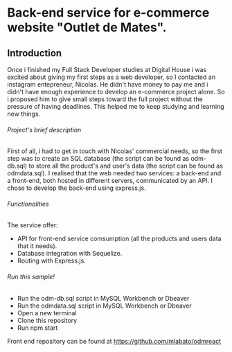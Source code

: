 # Back-end service for e-commerce website "Outlet de Mates". 

## Introduction

Once i finished my Full Stack Developer studies at Digital House i was excited about giving my first steps as a web developer, so I contacted an instagram entepreneur, Nicolas. He didn't have money to pay me and i didn't have enough experience to develop an e-commerce project alone. So i proposed him to give small steps toward the full project without the pressure of having deadlines. This helped me to keep studying and learning new things.

###### Project's brief description

First of all, i had to get in touch with Nicolas' commercial needs, so the first step was to create an SQL database (the script can be found as odm-db.sql) to store all the product's and user's data (the script can be found as odmdata.sql).
I realised that the web needed two services: a back-end and a front-end, both hosted in different servers, communicated by an API. I chose to develop the back-end using express.js.

###### Functionalities
The service offer:
- API for front-end service comsumption (all the products and users data that it needs).
- Database integration with Sequelize.
- Routing with Express.js.

###### Run this sample!

- Run  the odm-db.sql script in MySQL Workbench or Dbeaver
- Run the odmdata.sql script in MySQL Workbench or Dbeaver
- Open a new terminal
- Clone this repository
- Run npm start

Front end repository can be found at https://github.com/mlabato/odmreact

